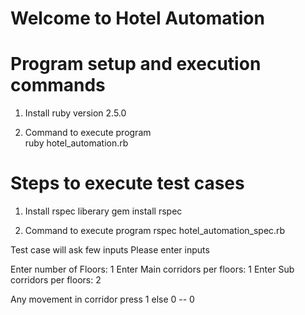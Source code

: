 # Welcome to Hotel Automation

# Program setup and execution commands

1. Install ruby version 2.5.0

2. Command to execute program<br>
   ruby hotel_automation.rb

# Steps to execute test cases
  
  1. Install rspec liberary
     gem install rspec

  2. Command to execute program
   rspec hotel_automation_spec.rb

   Test case will ask few inputs Please enter inputs
   
   Enter number of Floors:  1
   Enter Main corridors per floors: 1
   Enter Sub corridors per floors: 2

   Any movement in corridor press 1 else 0 -- 0


